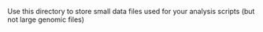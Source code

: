 Use this directory to store small data files used for your analysis scripts (but not large genomic files)
